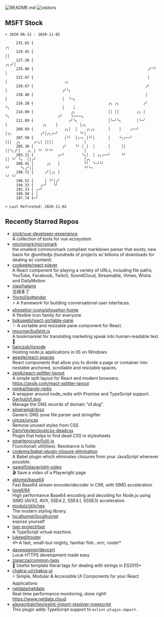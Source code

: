![README.md](https://github.com/Gerhut/Gerhut/workflows/README.md/badge.svg)
![visitors](https://visitors.vercel.app/Gerhut/Gerhut?token=8cf69d1f6813d272ef062726b6070c9be4ff72038cfe5a7ded7384a8da65d866)

## MSFT Stock

```
> 2020-06-12 - 2020-11-02

     231.65 ┤                                                        ╭╮                                          
     229.45 ┤                                                        ││                                          
     227.26 ┤                                                     ╭╮╭╯│                                          
     225.06 ┤                                                    ╭╯╰╯ │                                          
     222.87 ┤                                                    │    │                          ╭╮              
     220.67 ┤                                                   ╭╯    │                         ╭╯╰╮             
     218.48 ┤                                                   │     │                         │  ╰─╮           
     216.28 ┤                                  ╭╮ ╭╮           ╭╯     ╰╮                        │    │           
     214.09 ┤                 ╭╮               ││ ││        ╭╮ │       ╰╮                      ╭╯    ╰────╮      
     211.89 ┤                ╭╯╰╮              │╰─╯╰╮       │╰─╯        │                ╭╮    │          │╭╮    
     209.69 ┤              ╭╮│  │    ╭╮╭╮      │    │    ╭──╯           │╭╮             ╭╯│╭╮╭─╯          ╰╯│    
     207.50 ┤              │╰╯  │╭─╮ │╰╯│      │    ╰╮╭──╯              │││  ╭╮      ╭─╮│ ││││              │    
     205.30 ┤             ╭╯    ╰╯ │ │  │      │     ││                 ││╰╮╭╯│   ╭╮ │ ╰╯ ╰╯╰╯              │    
     203.11 ┤           ╭─╯        ╰╮│  │ ╭╮╭──╯     ╰╯                 ││ ╰╯ ╰╮  ││╭╯                      │╭╮  
     200.91 ┤      ╭╮   │           ╰╯  ╰─╯╰╯                           ╰╯     ╰╮╭╯││                       ╰╯╰─ 
     198.72 ┤     ╭╯│╭╮ │                                                       ╰╯ ╰╯                            
     196.52 ┤     │ ╰╯│╭╯                                                                                        
     194.33 ┤   ╭─╯   ╰╯                                                                                         
     192.13 ┤ ╭─╯                                                                                                
     189.94 ┤ │                                                                                                  
     187.74 ┼─╯                                                                                                  

> Last Refreshed: 2020-11-02
```

## Recently Starred Repos

- [znck/vue-developer-experience](https://github.com/znck/vue-developer-experience)  
  A collection of tools for vue ecosystem.
- [micromark/micromark](https://github.com/micromark/micromark)  
  the smallest commonmark compliant markdown parser that exists; new basis for @unifiedjs (hundreds of projects w/ billions of downloads for dealing w/ content)
- [cookpete/react-player](https://github.com/cookpete/react-player)  
  A React component for playing a variety of URLs, including file paths, YouTube, Facebook, Twitch, SoundCloud, Streamable, Vimeo, Wistia and DailyMotion
- [xiaq/halang](https://github.com/xiaq/halang)  
  见得多了
- [Yoctol/bottender](https://github.com/Yoctol/bottender)  
  ⚡️ A framework for building conversational user interfaces.
- [phosphor-icons/phosphor-home](https://github.com/phosphor-icons/phosphor-home)  
  A flexible icon family for everyone
- [bokuweb/react-sortable-pane](https://github.com/bokuweb/react-sortable-pane)  
  :sparkles: A sortable and resizable pane component for React.
- [mourner/bullshit.js](https://github.com/mourner/bullshit.js)  
  A bookmarklet for translating marketing speak into human-readable text. :poop:
- [tjanczuk/iisnode](https://github.com/tjanczuk/iisnode)  
  Hosting node.js applications in IIS on Windows
- [aeagle/react-spaces](https://github.com/aeagle/react-spaces)  
  React components that allow you to divide a page or container into nestable anchored, scrollable and resizable spaces.
- [zesik/react-splitter-layout](https://github.com/zesik/react-splitter-layout)  
  A simple split layout for React and modern browsers. https://zesik.com/react-splitter-layout
- [mmkal/handy-redis](https://github.com/mmkal/handy-redis)  
  A wrapper around node_redis with Promise and TypeScript support.
- [Gerhut/of.dog](https://github.com/Gerhut/of.dog)  
  Manage the DNS records of domain "of.dog".
- [silverwind/dnsz](https://github.com/silverwind/dnsz)  
  Generic DNS zone file parser and stringifier
- [uncss/uncss](https://github.com/uncss/uncss)  
  Remove unused styles from CSS
- [DenyVeyten/postcss-deadcss](https://github.com/DenyVeyten/postcss-deadcss)  
  Plugin that helps to find dead CSS in stylesheets
- [smartprocure/futil-js](https://github.com/smartprocure/futil-js)  
  F(unctional) util(ities). Resistance is futile.
- [codemix/babel-plugin-closure-elimination](https://github.com/codemix/babel-plugin-closure-elimination)  
  A Babel plugin which eliminates closures from your JavaScript wherever possible.
- [qawolf/playwright-video](https://github.com/qawolf/playwright-video)  
  🎬 Save a video of a Playwright page
- [aklomp/base64](https://github.com/aklomp/base64)  
  Fast Base64 stream encoder/decoder in C99, with SIMD acceleration
- [lovell/64](https://github.com/lovell/64)  
  High performance Base64 encoding and decoding for Node.js using SIMD (AVX2, AVX, SSE4.2, SSE4.1, SSSE3) acceleration
- [modulz/stitches](https://github.com/modulz/stitches)  
  The modern styling library.
- [localtunnel/localtunnel](https://github.com/localtunnel/localtunnel)  
  expose yourself
- [tser-project/tser](https://github.com/tser-project/tser)  
  A TypeScript virtual machine.
- [lukeed/trouter](https://github.com/lukeed/trouter)  
  :fish: A fast, small-but-mighty, familiar fish...errr, router*
- [davewasmer/devcert](https://github.com/davewasmer/devcert)  
  Local HTTPS development made easy
- [zspecza/common-tags](https://github.com/zspecza/common-tags)  
  🔖 Useful template literal tags for dealing with strings in ES2015+
- [chakra-ui/chakra-ui](https://github.com/chakra-ui/chakra-ui)  
  ⚡️ Simple, Modular & Accessible UI Components for your React Applications
- [netdata/netdata](https://github.com/netdata/netdata)  
  Real-time performance monitoring, done right! https://www.netdata.cloud
- [alexgorbatchev/eslint-import-resolver-typescript](https://github.com/alexgorbatchev/eslint-import-resolver-typescript)  
  This plugin adds TypeScript support to `eslint-plugin-import`.
